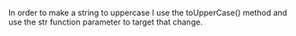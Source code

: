 In order to make a string to uppercase I use the 
toUpperCase() method and use the str function parameter to target that change.